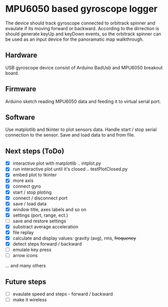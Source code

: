 MPU6050 based gyroscope logger
==============================

The device should track gyroscope connected to orbitrack spinner and evaulate if its moving
forward or backward. According to the dirrection is should generate keyUp and keyDown events,
so the orbitrack spinner can be used as an input device for the panoramatic map walkthrough.

## Hardware

USB gyroscope device consist of Arduino BadUsb and MPU6050 breakout board.

## Firmware

Arduino sketch reading MPU6050 data and feeding it to virtual serial port.

## Software

Use matplotlib and tkinter to plot sensors data.
Handle start / stop serial connection to the sensor.
Save and load data to and from file.

## Next steps (ToDo)

- [x] interactive plot with matplotlib .. intplot.py
- [x] run interactive plot until it's closed .. testPlotClosed.py
- [x] embed plot to tkinter
- [x] more axis
- [x] connect gyro
- [x] start / stop ploting
- [x] connect / disconnect port
- [x] save / load data
- [x] window title, axes labels and so on
- [x] settings (port, range, ect.)
- [ ] save and restore settings
- [x] substract average acceleration
- [x] file replay
- [x] calculate and display values: gravity (avg), rms, ~~frequency~~
- [x] detect steps forward / backward
- [ ] emulate key press
- [ ] arrow icons

... and many others

## Future steps

- [ ] evaulate speed and steps - forward / backward
- [ ] make it wireless 
